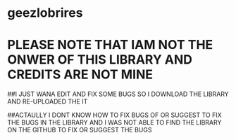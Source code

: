 # geezlobrires

# PLEASE NOTE THAT IAM NOT THE ONWER OF THIS LIBRARY AND CREDITS ARE NOT MINE 
##I JUST WANA EDIT AND FIX SOME BUGS SO I DOWNLOAD THE LIBRARY AND RE-UPLOADED THE IT

##ACTAULLY I DONT KNOW HOW TO FIX BUGS OF OR SUGGEST TO FIX THE BUGS IN THE LIBRARY AND I WAS NOT ABLE TO FIND THE LIBRARY ON THE GITHUB TO FIX OR SUGGEST THE BUGS
